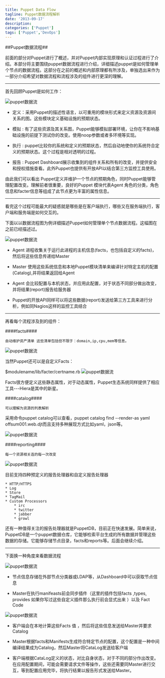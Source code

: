 ```yaml
---
title: Puppet Data Flow
tagline: Puppet数据流程解析
date: '2013-09-17'
description:
categories: ['Puppet']
tags: ['Puppet','DevOps']
---
```


##Puppet数据流程##

前面的部分对Puppet进行了概述，并对Puppet内部实现原理和认证过程进行了介绍。本部分将主要围绕puppet数据流程进行介绍，详细描述puppet是如何管理单个节点的数据流程。这部分在之前的概述和内部原理都有所涉及，单独选出来作为一部分介绍希望对数据流程和流程涉及的组件进行更深的理解。

***

首先回顾Puppet是如何工作：

![puppet数据流]({{urls.media}}/puppet/internals.png)

+ 定义：采用Puppet的描述性语言，以可重用的模块形式来定义资源及资源间关系的图。这些模块定义基础设施的预期状态。

+ 模拟 : 有了这些资源及其关系图，Puppet能够模拟部署环境，让你在不影响基础设施的前提下测试你的改变。使用noop参数或者多环境等实现。

+ 执行 : puppet比较你的系统和定义的预期状态，然后自动地使你的系统符合定义的预期状态。这个过程是相对透明的过程。

+ 报告 : Puppet Dashboard展示收集到的组件关系和所有的改变，并提供安全和授权措施查看。此外Puppet也提供有开放API以结合第三方监控工具使用。


由此我们可以看出 Puppet定义并维护一个节点的预期角色，同时Puppet能够管理配置改变。理解前者很重要，良好的Puppet 模块代表Agent 角色的分类，角色信息和facter信息等组成了此节点更为丰富的属性信息。

***

看完这个过程可能最大的疑惑就是哪些是在客户端执行，哪些又在服务端执行，客户端和服务端是如何交互的。

下面以以数据流程图为例详细描述Puppet如何管理单个节点数据流程。这幅图在之前已经描述过。

![puppet数据流]({{urls.media}}/puppet/dataflow.png)

+ Agent 进程收集关于运行此进程的主机信息(facts，也包括自定义的facts)，然后将这些信息传递给Master

+ Master 使用这些系统信息和本地Puppet模块清单来编译针对特定主机的配置(Catalog),并将结果返回给Agent

+ Agent 会比较配置与本机状态，并应用此配置，对于状态不同部分做出改变，并将结果(report)报告给服务器

+ Puppet的开放API同样可以将这些数据(report)发送给第三方工具来进行分析，例如同Nagios这样的监控工具结合


***

再看每个流程涉及到的组件：

####facts####

    自动维护资产清单 这些清单包括但不限于：domain,ip,cpu,mem等信息。

![puppet数据流]({{urls.media}}/puppet/facts.png)

当然Puppet还可以是自定义Facts：

$modulename/lib/facter/certname.rb
![puppet数据流]({{urls.media}}/puppet/fact-custom.png)

Facts很方便定义这些静态属性，对于动态属性，Puppet生态系统同样提供了相应工具---Hiera是其中的新星。


####catalog####

    可以理解为资源的列表解析

采用命令puppet catalog可以查看，puppet catalog find --render-as yaml offsum001.web.djt而且支持多种展现方式比如yaml，json等。

![puppet数据流]({{urls.media}}/puppet/catalog.png)

####reporting####

    每一个资源相关连的每一次改变

![puppet数据流]({{urls.media}}/puppet/reporting.png)

目前支持四种预定义的报告处理器和自定义报告处理器

    * HTTP/HTTPS
    * Log
    * Store
    * TagMail
    * Custom Processors
        * irc
        * twitter
        * jabber
        * growl 

还有一种值得关注的报告处理器就是PuppetDB，目前正在快速发展。简单来说，PuppetDB是一个puppet数据仓库，它能够检索平台生成的所有数据并管理这些数据的存储。它能够存储节点目录，facts和reports等。后面会继续介绍。

***

下面换一种角度来看数据流程

![puppet数据流]({{urls.media}}/puppet/data-flow-technical.png)

+ 节点信息存储在外部节点分类器或LDAP等，从Dashboard中可以获取节点信息

+ Master在执行manifeasts前会同步插件（这里的插件包括facts ,types, provides 如果你写过这些自定义插件那么执行前会显式出来 ）以及 Fact Code

![puppet数据流]({{urls.media}}/puppet/plugins.png)

+ 客户端会在本地计算这些Facts 值 ，然后将这些信息发送给Master并要求Catalog

+ Master根据facts和Manifests生成符合特定节点的配置，这个配置是一种中间编译结果成为Catalog，然后Master将CataLog发送给客户端

+ 客户端根据CataLog定义的状态，对比自身状态，对于不同的部分作出改变。在应用配置期间，可能会需要请求文件等操作，这些还需要同Master进行交互，等到配置应用完毕，将执行结果以报告形式发送给Master。
